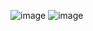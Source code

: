 ![image](https://github.com/woaml/OS/assets/95581755/f4c7980a-b1ad-43d4-aa5a-fefb051b26af)
![image](https://github.com/woaml/OS/assets/95581755/57fea026-8c39-466c-9044-aa1c8cd7e929)
